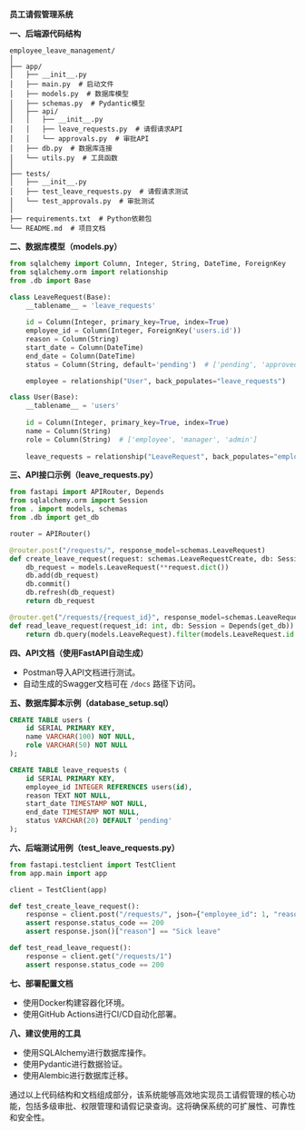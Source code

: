 **员工请假管理系统**
 
**一、后端源代码结构**
```plaintext
employee_leave_management/
│
├── app/
│   ├── __init__.py
│   ├── main.py  # 启动文件
│   ├── models.py  # 数据库模型
│   ├── schemas.py  # Pydantic模型
│   ├── api/
│   │   ├── __init__.py
│   │   ├── leave_requests.py  # 请假请求API
│   │   └── approvals.py  # 审批API
│   ├── db.py  # 数据库连接
│   └── utils.py  # 工具函数
│
├── tests/
│   ├── __init__.py
│   ├── test_leave_requests.py  # 请假请求测试
│   └── test_approvals.py  # 审批测试
│
├── requirements.txt  # Python依赖包
└── README.md  # 项目文档
```

**二、数据库模型（models.py）**
```python
from sqlalchemy import Column, Integer, String, DateTime, ForeignKey
from sqlalchemy.orm import relationship
from .db import Base

class LeaveRequest(Base):
    __tablename__ = 'leave_requests'
    
    id = Column(Integer, primary_key=True, index=True)
    employee_id = Column(Integer, ForeignKey('users.id'))
    reason = Column(String)
    start_date = Column(DateTime)
    end_date = Column(DateTime)
    status = Column(String, default='pending')  # ['pending', 'approved', 'rejected']

    employee = relationship("User", back_populates="leave_requests")

class User(Base):
    __tablename__ = 'users'
    
    id = Column(Integer, primary_key=True, index=True)
    name = Column(String)
    role = Column(String)  # ['employee', 'manager', 'admin']
    
    leave_requests = relationship("LeaveRequest", back_populates="employee")
```

**三、API接口示例（leave_requests.py）**
```python
from fastapi import APIRouter, Depends
from sqlalchemy.orm import Session
from . import models, schemas
from .db import get_db

router = APIRouter()

@router.post("/requests/", response_model=schemas.LeaveRequest)
def create_leave_request(request: schemas.LeaveRequestCreate, db: Session = Depends(get_db)):
    db_request = models.LeaveRequest(**request.dict())
    db.add(db_request)
    db.commit()
    db.refresh(db_request)
    return db_request

@router.get("/requests/{request_id}", response_model=schemas.LeaveRequest)
def read_leave_request(request_id: int, db: Session = Depends(get_db)):
    return db.query(models.LeaveRequest).filter(models.LeaveRequest.id == request_id).first()
```

**四、API文档（使用FastAPI自动生成）**
- Postman导入API文档进行测试。
- 自动生成的Swagger文档可在 `/docs` 路径下访问。

**五、数据库脚本示例（database_setup.sql）**
```sql
CREATE TABLE users (
    id SERIAL PRIMARY KEY,
    name VARCHAR(100) NOT NULL,
    role VARCHAR(50) NOT NULL
);

CREATE TABLE leave_requests (
    id SERIAL PRIMARY KEY,
    employee_id INTEGER REFERENCES users(id),
    reason TEXT NOT NULL,
    start_date TIMESTAMP NOT NULL,
    end_date TIMESTAMP NOT NULL,
    status VARCHAR(20) DEFAULT 'pending'
);
```

**六、后端测试用例（test_leave_requests.py）**
```python
from fastapi.testclient import TestClient
from app.main import app

client = TestClient(app)

def test_create_leave_request():
    response = client.post("/requests/", json={"employee_id": 1, "reason": "Sick leave", "start_date": "2023-11-01T10:00:00", "end_date": "2023-11-05T10:00:00"})
    assert response.status_code == 200
    assert response.json()["reason"] == "Sick leave"

def test_read_leave_request():
    response = client.get("/requests/1")
    assert response.status_code == 200
```

**七、部署配置文档**
- 使用Docker构建容器化环境。
- 使用GitHub Actions进行CI/CD自动化部署。

**八、建议使用的工具**
- 使用SQLAlchemy进行数据库操作。
- 使用Pydantic进行数据验证。
- 使用Alembic进行数据库迁移。

通过以上代码结构和文档组成部分，该系统能够高效地实现员工请假管理的核心功能，包括多级审批、权限管理和请假记录查询。这将确保系统的可扩展性、可靠性和安全性。

